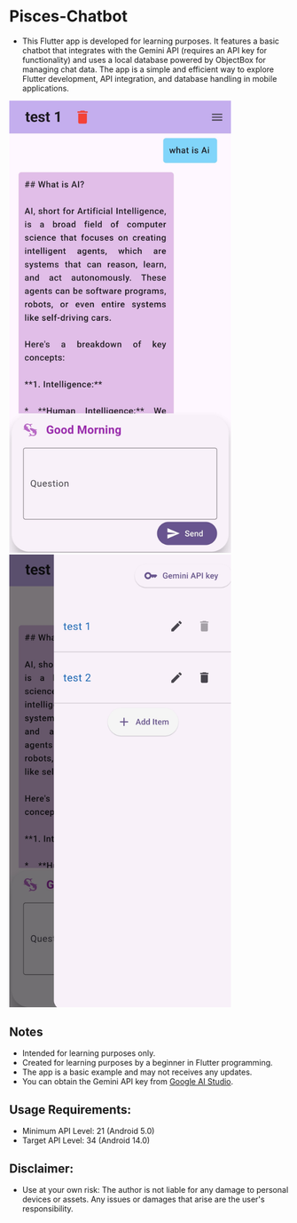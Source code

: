 # Pisces-Chatbot
- This Flutter app is developed for learning purposes. It features a basic chatbot that integrates with the Gemini API (requires an API key for functionality) and uses a local database powered by ObjectBox for managing chat data. The app is a simple and efficient way to explore Flutter development, API integration, and database handling in mobile applications.

<p float="left">
  <img src="./android/lib/assets/images/chat-page.jpg" alt="Chat Page" width="400" />
  <img src="./android/lib/assets/images/chat-lists.jpg" alt="Chat Lists" width="400" />
</p>

## Notes
- Intended for learning purposes only.
- Created for learning purposes by a beginner in Flutter programming. 
- The app is a basic example and may not receives any updates.
- You can obtain the Gemini API key from [Google AI Studio](https://ai.google.dev/aistudio).

## Usage Requirements:
- Minimum API Level: 21 (Android 5.0)
- Target API Level: 34 (Android 14.0)
  
## Disclaimer:
- Use at your own risk: The author is not liable for any damage to personal devices or assets. Any issues or damages that arise are the user's responsibility.
